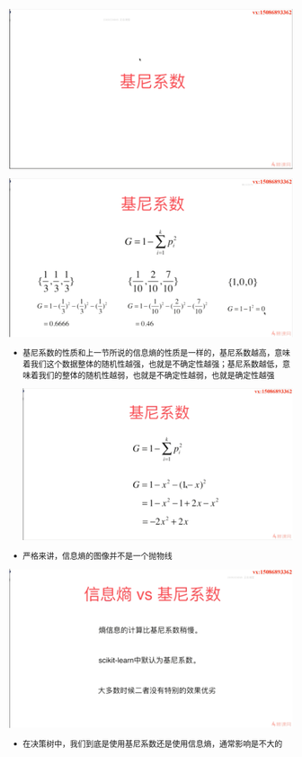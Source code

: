 ![1572059337715](assets/1572059337715.png)

![1572059519033](assets/1572059519033.png)

- 基尼系数的性质和上一节所说的信息熵的性质是一样的，基尼系数越高，意味着我们这个数据整体的随机性越强，也就是不确定性越强；基尼系数越低，意味着我们的整体的随机性越弱，也就是不确定性越弱，也就是确定性越强  

  ![1572060221511](assets/1572060221511.png)

- 严格来讲，信息熵的图像并不是一个抛物线

![1572076645779](assets/1572076645779.png)

- 在决策树中，我们到底是使用基尼系数还是使用信息熵，通常影响是不大的


